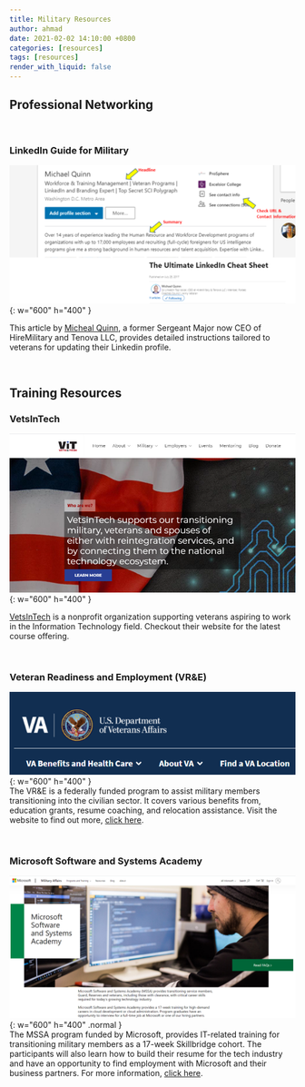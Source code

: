 ```yaml
---
title: Military Resources
author: ahmad
date: 2021-02-02 14:10:00 +0800
categories: [resources]
tags: [resources]
render_with_liquid: false
---
```


## Professional Networking

<br>

### LinkedIn Guide for Military


![LinkedIn Tips](/assets/img/posts/LinkedIn-Article.PNG){: w="600" h="400" }

This article by [Micheal Quinn](https://www.linkedin.com/pulse/ultimate-linkedin-cheat-sheet-michael-quinn/), a former Sergeant Major now CEO of HireMilitary and Tenova LLC, provides detailed instructions tailored to veterans for updating their Linkedin profile.


<br>

## Training Resources

### VetsInTech

![](/assets/img/posts/VetsInTech.PNG){: w="600" h="400" }

[VetsInTech](https://vetsintech.co/) is a nonprofit organization supporting veterans aspiring to work in the Information Technology field. Checkout their website for the latest course offering.

<br>

### Veteran Readiness and Employment (VR&E)

![](/assets/img/posts/va.PNG){: w="600" h="400" } 
<br>
The VR&E is a federally funded program to assist military members transitioning into the civilian sector. It covers various benefits from, education grants, resume coaching, and relocation assistance. Visit the website to find out more, [click here](https://www.benefits.va.gov/vocrehab/index.asp).

<br>

### Microsoft Software and Systems Academy
![](/assets/img/posts/msft-mssa.PNG){: w="600" h="400" .normal }
<br>
The MSSA program funded by Microsoft, provides IT-related training for transitioning military members as a 17-week Skillbridge cohort. The participants will also learn how to build their resume for the tech industry and have an opportunity to find employment with Microsoft and their business partners. For more information, [click here](https://military.microsoft.com/mssa/how-to-apply/).

